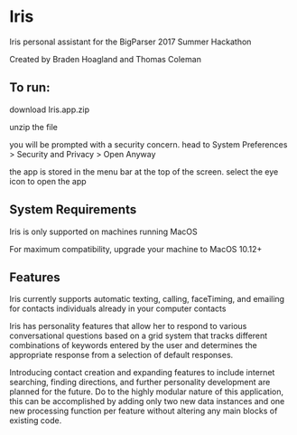 # Iris
Iris personal assistant for the BigParser 2017 Summer Hackathon

Created by Braden Hoagland and Thomas Coleman


## To run:
download Iris.app.zip

unzip the file

you will be prompted with a security concern. head to System Preferences > Security and Privacy > Open Anyway

the app is stored in the menu bar at the top of the screen. select the eye icon to open the app

## System Requirements
Iris is only supported on machines running MacOS

For maximum compatibility, upgrade your machine to MacOS 10.12+

## Features
Iris currently supports automatic texting, calling, faceTiming, and emailing for contacts individuals already in your computer contacts

Iris has personality features that allow her to respond to various conversational questions based on a grid system that tracks different combinations of keywords entered by the user and determines the appropriate response from a selection of default responses.

Introducing contact creation and expanding features to include internet searching, finding directions, and further personality development are planned for the future. Do to the highly modular nature of this application, this can be accomplished by adding only two new data instances and one new processing function per feature without altering any main blocks of existing code.
